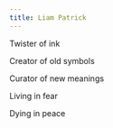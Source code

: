 ```yaml
---
title: Liam Patrick
---
```


Twister of ink

Creator of old symbols

Curator of new meanings

Living in fear

Dying in peace
